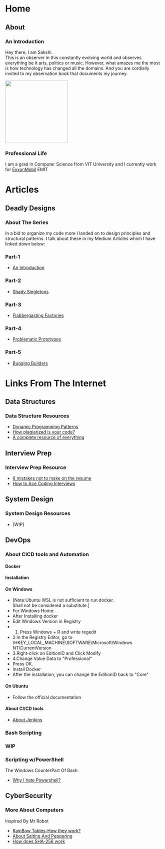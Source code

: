 # Home
## About
### An Introduction
Hey there, I am Sakshi.<br>
This is an observer in this constantly evolving world and observes everything be it arts, politics or music. However, what amazes me the most is how technology has changed all the domains.
And you are cordially invited to my observation book that documents my journey.
<p> <img class='thumbnail' style='width:200px' src='https://i.ibb.co/86mkYtd/20190413-063202.jpg'> </p><p>
</p>

### Professional Life
I am a grad in Computer Science from VIT University and I currently work for <a href=''>ExxonMobil</a> EMIT<br>

# Articles
## Deadly Designs
### About The Series
In a bid to organize my code more I landed on to design principles and structural patterns. I talk about these in my Medium Articles which I have linked down below:

### Part-1 <br>
- [An Introduction](https://medium.com/@sakshisinha.2016/deadly-designs-3056a67aa619)
### Part-2 <br>
- [Shady Singletons](https://medium.com/@sakshisinha.2016/deadly-designs-ac99f35c20f1)
### Part-3 <br>
- [Flabbergasting Factories](https://medium.com/@sakshisinha.2016/deadly-designs-131e23cda09f)
### Part-4 <br>
- [Problematic Prototypes](https://medium.com/@sakshisinha.2016/deadly-designs-8ef6d6f88835)
### Part-5 <br>
- [Bugging Builders](https://medium.com/@sakshisinha.2016/deadly-designs-d02e04c20300)

# Links From The Internet

## Data Structures
### Data Structure Resources<br>
- [Dynamic Programming Patterns](https://leetcode.com/discuss/general-discussion/458695/dynamic-programming-patterns)
- [How plagiarized is your code?](https://www.codequiry.com/)
- [A complete resource of everything](https://docs.google.com/document/d/1VNoEUzBtyCw0fDw0X_bvuhmCwz1qhNjETPJc5VRZqm8/edit#)
## Interview Prep
### Interview Prep Resource<br>
- [6 mistakes not to make on the resume](https://www.cnbc.com/2019/04/22/want-to-be-irresistible-to-hiring-managers-avoid-these-6-resume-mistakes-at-all-costs.html)
- [How to Ace Coding Interviews](https://medium.com/better-programming/how-to-ace-the-coding-interview-by-an-ex-facebook-interviewer-9c163a845d05)
## System Design
### System Design Resources
- [WIP]
## DevOps
### About CICD tools and Automation
#### Docker
#### Installation
#### On Windows
- [Note:Ubuntu WSL is not sufficient to run docker.<br>Shall not be considered a substitute.]
- For Windows Home:
- After Installing docker
- Edit Windows Version in Registry<br>
- 1. Press Windows + R and write regedit<br>
- 2.In the Registry Editor, go to \HKEY_LOCAL_MACHINE\SOFTWARE\Microsoft\Windows NT\CurrentVersion<br>
- 3.Right-click on EditionID and Click Modify<br>
- 4.Change Value Data to "Professional"<br>
- Press OK.<br>
- Install Docker<br>
- After the installation, you can change the EditionID back to "Core"
#### On Ubuntu
- Follow the official documentation
#### About CI/CD tools
- [About Jenkins](https://www.youtube.com/playlist?list=PLCRqvOk_BGhVi_mT_urqoJqcndJkf2lDS)
### Bash Scripting
### WIP
### Scripting w/PowerShell
The Windows CounterPart Of Bash.
- [Why I hate Powershell?](https://www.educba.com/powershell-vs-cmd/)
## CyberSecurity
### More About Computers
Inspired By Mr Robot
- [RainBow Tables-How they work?](http://kestas.kuliukas.com/RainbowTables/)
- [About Salting And Peppering](https://blogs.quickheal.com/password-security-a-dash-of-salt-and-little-of-hash-to-go-please/)
- [How does SHA-256 work](https://www.youtube.com/watch?v=mbekM2ErHfM)
